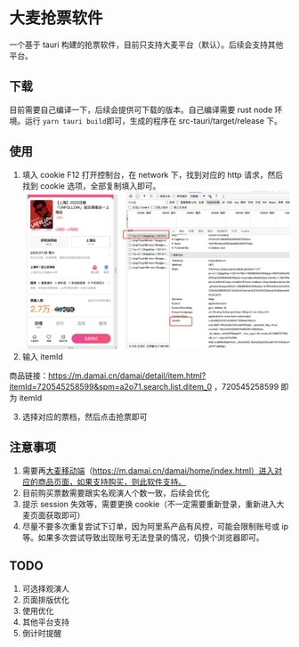 # 大麦抢票软件

一个基于 tauri 构建的抢票软件，目前只支持大麦平台（默认）。后续会支持其他平台。

## 下载

目前需要自己编译一下，后续会提供可下载的版本。自己编译需要 rust node 环境。运行 `yarn tauri build`即可，生成的程序在 src-tauri/target/release 下。

## 使用

1. 填入 cookie
   F12 打开控制台，在 network 下，找到对应的 http 请求，然后找到 cookie 选项，全部复制填入即可。
   ![商品](./images/product.jpg)
2. 输入 itemId

商品链接：https://m.damai.cn/damai/detail/item.html?itemId=720545258599&spm=a2o71.search.list.ditem_0 ，720545258599 即为 itemId

3. 选择对应的票档，然后点击抢票即可

## 注意事项

1. 需要再[大麦移动端](https://m.damai.cn/damai/home/index.html)（https://m.damai.cn/damai/home/index.html）进入对应的商品页面，如果支持购买，则此软件支持。
2. 目前购买票数需要跟实名观演人个数一致，后续会优化
3. 提示 session 失效等，需要更换 cookie（不一定需要重新登录，重新进入大麦页面获取即可）
4. 尽量不要多次重复尝试下订单，因为阿里系产品有风控，可能会限制账号或 ip 等。如果多次尝试导致出现账号无法登录的情况，切换个浏览器即可。

## TODO

1. 可选择观演人
2. 页面排版优化
3. 使用优化
4. 其他平台支持
5. 倒计时提醒

